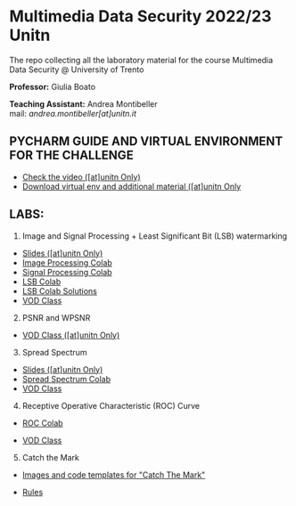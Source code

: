 # Multimedia Data Security 2022/23 Unitn
The repo collecting all the laboratory material for the course Multimedia Data Security @ University of Trento 

**Professor:** Giulia Boato 

**Teaching Assistant:** Andrea Montibeller \
mail: *andrea.montibeller[at]unitn.it*

## PYCHARM GUIDE AND VIRTUAL ENVIRONMENT FOR THE CHALLENGE

- [Check the video ([at]unitn Only)](https://drive.google.com/file/d/1ADs9nbkmzwbzFiUh772tiVFS80jpc-a-/view?usp=sharing)
- [Download virtual env and additional material ([at]unitn Only](https://drive.google.com/file/d/1ZfJGecDzrW_LfjzxB-guGl8Q6BH8vvSj/view?usp=sharing)

## LABS:

1. Image and Signal Processing + Least Significant Bit (LSB) watermarking 
- [Slides ([at]unitn Only)](https://drive.google.com/file/d/1qT_QM2nx6quwzqUY5TTeHKTW94xz1kcZ/view?usp=sharing) 
- [Image Processing Colab](https://drive.google.com/file/d/1EKHJZQxmu1tgkos8ueDf1X-sXJRUdWaE/view?usp=sharing) 
- [Signal Processing Colab](https://drive.google.com/file/d/1Yq4XmY7fjfvTlU9FdWYO14swL0bUjESH/view?usp=sharing) 
- [LSB Colab](https://drive.google.com/file/d/1Kx9k32m1hVwisHlntZYS1loGp9GbLAza/view?usp=sharing) 
- [LSB Colab Solutions](https://drive.google.com/file/d/1eIrPuLPGcLidc7Y6VI-9-MZgk5ydNEuK/view?usp=sharing) 
- [VOD Class](https://drive.google.com/file/d/1GPIkS7A0zf8LlSLblHz48u-hnDknVxK-/view?usp=sharing) 
<!---[YouTube Video Resume]()--->

2. PSNR and WPSNR
- [VOD Class ([at]unitn Only)](https://drive.google.com/file/d/11UrowVwREz_bJhoPvkHb_DVY7pu47IBy/view?usp=sharing) 


3. Spread Spectrum 
- [Slides ([at]unitn Only)](https://docs.google.com/presentation/d/1r-w3e0BdvOVcHggXO84Q6V_ESbuZUeJVV-Uphx4BXCo/edit#slide=id.g1397761b547_0_241) 
- [Spread Spectrum Colab](https://drive.google.com/file/d/1d8yDoisy2gw7WslN2MOf26A1w78Fld4U/view?usp=sharing) 
- [VOD Class](https://drive.google.com/file/d/1i3xKS9VUNhzXAI6d7Whj_eqsiT9QnUzt/view?usp=sharing) 
<!---[YouTube Video Resume]()--->

4. Receptive Operative Characteristic (ROC) Curve
- [ROC Colab]() 
<!---(https://colab.research.google.com/drive/1r75Mg56ePs1bZpZAMVNQztDKfaLrT14Z?usp=sharing)--->
- [VOD Class]() 

5. Catch the Mark 
- [Images and code templates for "Catch The Mark"]()
<!---(https://drive.google.com/drive/folders/1UIrJlNHg7WeOuo7Dl3YHCKDUxh6A_30L?usp=sharing)--->
- [Rules]()
<!---(https://drive.google.com/file/d/1VDtNTF2gN19CMVvH-_YyQgBOsMOrjCbN/view?usp=sharing)--->

